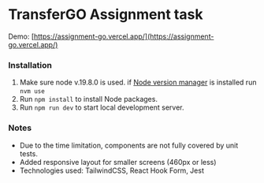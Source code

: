 # TransferGO Assignment task

Demo: [https://assignment-go.vercel.app/](https://assignment-go.vercel.app/)

### Installation

1. Make sure node v.19.8.0 is used. if [Node version manager](https://github.com/nvm-sh/nvm) is installed run `nvm use`
2. Run `npm install` to install Node packages.
3. Run `npm run dev` to start local development server.


### Notes
- Due to the time limitation, components are not fully covered by unit tests. 
- Added responsive layout for smaller screens (460px or less)
- Technologies used: TailwindCSS, React Hook Form, Jest

